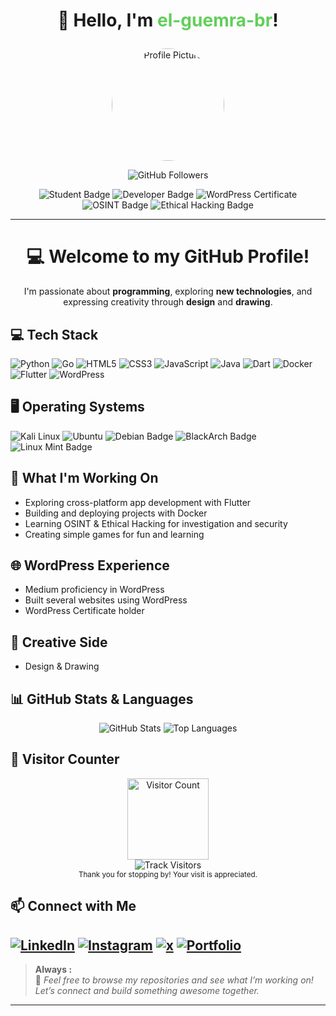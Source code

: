 
# <p align="center">👋 Hello, I'm <span style="color: #61cf5a;">el-guemra-br</span>!
</p>

<p align="center">
  <img src="https://github.com/el-guemra-br.png" alt="Profile Picture" width="180" style="border-radius: 50%;" />
</p>

<p align="center">
  <img src="https://img.shields.io/github/followers/el-guemra-br?label=Followers&style=social" alt="GitHub Followers"/> 
<p align="center"> 
  <img src="https://img.shields.io/badge/Student-blue?style=flat-square" alt="Student Badge"/>
  <img src="https://img.shields.io/badge/Developer-green?style=flat-square" alt="Developer Badge"/>
  <img src="https://img.shields.io/badge/WordPress%20Certified-ff69b4?style=flat-square" alt="WordPress Certificate"/>
  <img src="https://img.shields.io/badge/OSINT-blue?style=flat-square" alt="OSINT Badge"/>
  <img src="https://img.shields.io/badge/Ethical%20Hacking-orange?style=flat-square" alt="Ethical Hacking Badge"/>

</p>

---

<h1 align="center">💻 Welcome to my GitHub Profile!</h1>

<p align="center">
I'm passionate about <b> programming</b>,  
exploring <b> new technologies</b>,  
and expressing creativity through <b> design</b> and <b> drawing</b>.
</p>


## 💻 Tech Stack

![Python](https://img.shields.io/badge/-Python-3776AB?logo=python&logoColor=white&style=flat)
![Go](https://img.shields.io/badge/-Go-00ADD8?logo=go&logoColor=white&style=flat)
![HTML5](https://img.shields.io/badge/-HTML5-E34F26?logo=html5&logoColor=white&style=flat)
![CSS3](https://img.shields.io/badge/-CSS3-1572B6?logo=css3&logoColor=white&style=flat)
![JavaScript](https://img.shields.io/badge/-JavaScript-F7DF1E?logo=javascript&logoColor=black&style=flat)
![Java](https://img.shields.io/badge/-Java-007396?logo=java&logoColor=white&style=flat)
![Dart](https://img.shields.io/badge/-Dart-0175C2?logo=dart&logoColor=white&style=flat)
![Docker](https://img.shields.io/badge/-Docker-2496ED?logo=docker&logoColor=white&style=flat)
![Flutter](https://img.shields.io/badge/-Flutter-02569B?logo=flutter&logoColor=white&style=flat)
![WordPress](https://img.shields.io/badge/-WordPress-21759B?logo=wordpress&logoColor=white&style=flat)

## 🖥️ Operating Systems
![Kali Linux](https://img.shields.io/badge/-Kali%20Linux-557C94?logo=linux&logoColor=white&style=flat)
![Ubuntu](https://img.shields.io/badge/-Ubuntu-E95420?logo=ubuntu&logoColor=white&style=flat)
![Debian Badge](https://img.shields.io/badge/-Debian-A81D33?logo=debian&logoColor=white&style=flat)
![BlackArch Badge](https://img.shields.io/badge/-BlackArch-000000?logo=archlinux&logoColor=white&style=flat)
![Linux Mint Badge](https://img.shields.io/badge/-Linux%20Mint-87CF3E?logo=linuxmint&logoColor=white&style=flat)

## 🚀 What I'm Working On 
- Exploring cross-platform app development with Flutter
- Building and deploying projects with Docker
- Learning OSINT & Ethical Hacking for investigation and security
- Creating simple games for fun and learning

## 🌐 WordPress Experience
- Medium proficiency in WordPress
- Built several websites using WordPress
- WordPress Certificate holder

## 🎨 Creative Side
- Design & Drawing

## 📊 GitHub Stats & Languages
<p align="center">
  <img src="https://github-readme-stats.vercel.app/api?username=el-guemra-br&show_icons=true&theme=radical" alt="GitHub Stats"/>
  <img src="https://github-readme-stats.vercel.app/api/top-langs/?username=el-guemra-br&layout=compact&theme=radical" alt="Top Languages"/>
</p>

## 👀 Visitor Counter

<p align="center">
  <img src="https://github.com/el-guemra-br.png" alt="Visitor Count" width="130" />
  <br>
  <img src="https://img.shields.io/badge/Visitors-Track-blue?style=flat-square&logo=github" alt="Track Visitors" />
  <br>
  <sub>
    Thank you for stopping by! Your visit is appreciated. 
  </sub>
</p>

## 📫 Connect with Me

[![LinkedIn](https://img.shields.io/badge/LinkedIn-blue?logo=linkedin&style=for-the-badge)](https://www.linkedin.com/in/el-guemra-br)
[![Instagram](https://img.shields.io/badge/Instagram-E4405F?logo=instagram&logoColor=white&style=for-the-badge)](https://www.instagram.com/el_guemra_br/)
[![x](https://img.shields.io/badge/-white?logo=x&logoColor=black&style=for-the-badge)](https://x.com/el_guemra_br)
[![Portfolio](https://img.shields.io/badge/Portfolio-222?logo=internet-explorer&logoColor=white&style=for-the-badge)](https://yourportfolio.com)
---

> **Always :**  
> 🌟 *Feel free to browse my repositories and see what I’m working on! Let’s connect and build something awesome together.*
---

